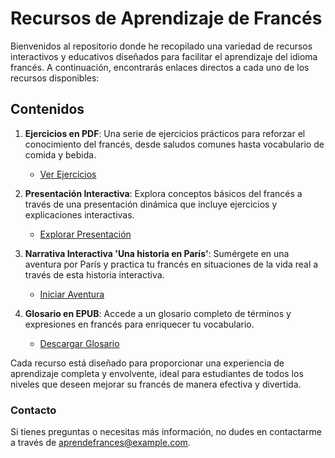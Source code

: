 
# Recursos de Aprendizaje de Francés

Bienvenidos al repositorio donde he recopilado una variedad de recursos interactivos y educativos diseñados para facilitar el aprendizaje del idioma francés. A continuación, encontrarás enlaces directos a cada uno de los recursos disponibles:

## Contenidos

1. **Ejercicios en PDF**: Una serie de ejercicios prácticos para reforzar el conocimiento del francés, desde saludos comunes hasta vocabulario de comida y bebida.
   - [Ver Ejercicios](https://github.com/Noeliacasanova200400/Noeliacasanova200400.github.io/blob/387be801033f080d51a62d8034c0f34775a3a0b3/ejercicios%20en%20formato%20pdf.pdf)
   
2. **Presentación Interactiva**: Explora conceptos básicos del francés a través de una presentación dinámica que incluye ejercicios y explicaciones interactivas.
   - [Explorar Presentación](https://github.com/Noeliacasanova200400/Noeliacasanova200400.github.io/blob/90775b6e7142454ca5868e44c1f3ab93237df0d4/Presentaci%C3%B3n%20interactiva-%20Noelia%20Casanova%20Castro%20(2).html)

3. **Narrativa Interactiva 'Una historia en París'**: Sumérgete en una aventura por París y practica tu francés en situaciones de la vida real a través de esta historia interactiva.
   - [Iniciar Aventura](https://github.com/Noeliacasanova200400/Noeliacasanova200400.github.io/blob/0c49e5362d708de3686d71fb45a0b133b7dd2a60/Una%20historia%20en%20Par%C3%ADs.html)

4. **Glosario en EPUB**: Accede a un glosario completo de términos y expresiones en francés para enriquecer tu vocabulario.
   - [Descargar Glosario](https://github.com/Noeliacasanova200400/Noeliacasanova200400.github.io/blob/2f4e9c435f5586691e6d78e4c4f6c8533dac37f2/glosario.epub)

Cada recurso está diseñado para proporcionar una experiencia de aprendizaje completa y envolvente, ideal para estudiantes de todos los niveles que deseen mejorar su francés de manera efectiva y divertida.

### Contacto

Si tienes preguntas o necesitas más información, no dudes en contactarme a través de [aprendefrances@example.com](mailto:aprendefrances@example.com).
